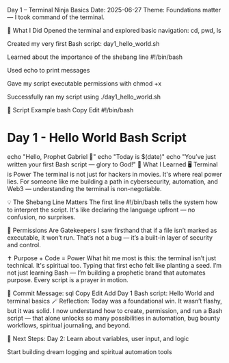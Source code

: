 Day 1 – Terminal Ninja Basics
Date: 2025-06-27
Theme: Foundations matter — I took command of the terminal.

🔧 What I Did
Opened the terminal and explored basic navigation: cd, pwd, ls

Created my very first Bash script: day1_hello_world.sh

Learned about the importance of the shebang line #!/bin/bash

Used echo to print messages

Gave my script executable permissions with chmod +x

Successfully ran my script using ./day1_hello_world.sh

📜 Script Example
bash
Copy
Edit
#!/bin/bash

# Day 1 - Hello World Bash Script

echo "Hello, Prophet Gabriel 👋"
echo "Today is $(date)"
echo "You’ve just written your first Bash script — glory to God!"
🧠 What I Learned
🖥️ Terminal is Power
The terminal is not just for hackers in movies. It's where real power lies. For someone like me building a path in cybersecurity, automation, and Web3 — understanding the terminal is non-negotiable.

💡 The Shebang Line Matters
The first line #!/bin/bash tells the system how to interpret the script. It's like declaring the language upfront — no confusion, no surprises.

🔐 Permissions Are Gatekeepers
I saw firsthand that if a file isn’t marked as executable, it won’t run. That’s not a bug — it’s a built-in layer of security and control.

✝️ Purpose + Code = Power
What hit me most is this: the terminal isn’t just technical. It's spiritual too. Typing that first echo felt like planting a seed. I’m not just learning Bash — I’m building a prophetic brand that automates purpose. Every script is a prayer in motion.

💬 Commit Message:
sql
Copy
Edit
Add Day 1 Bash script: Hello World and terminal basics
🪄 Reflection:
Today was a foundational win. It wasn’t flashy, but it was solid. I now understand how to create, permission, and run a Bash script — that alone unlocks so many possibilities in automation, bug bounty workflows, spiritual journaling, and beyond.

🔮 Next Steps:
Day 2: Learn about variables, user input, and logic

Start building dream logging and spiritual automation tools
